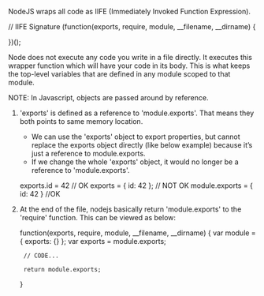 NodeJS wraps all code as IIFE (Immediately Invoked Function Expression).

// IIFE Signature
(function(exports, require, module, __filename, __dirname) {

})();

Node does not execute any code you write in a file directly. It executes this wrapper function which will have your code in its body. This is what keeps the top-level variables that are defined in any module scoped to that module.

NOTE: In Javascript, objects are passed around by reference.

1. 'exports' is defined as a reference to 'module.exports'. That means they both points to same memory location.
    - We can use the 'exports' object to export properties, but cannot replace the exports object directly (like below example) because it’s just a reference to module.exports.
    - If we change the whole 'exports' object, it would no longer be a reference to 'module.exports'.

    exports.id = 42 // OK
    exports = { id: 42 }; // NOT OK
    module.exports = { id: 42 } //OK

2. At the end of the file, nodejs basically return 'module.exports' to the 'require' function. This can be viewed as below:

    function(exports, require, module, __filename, __dirname) {
        var module = { exports: {} };
        var exports = module.exports;

        // CODE...

        return module.exports;
    }